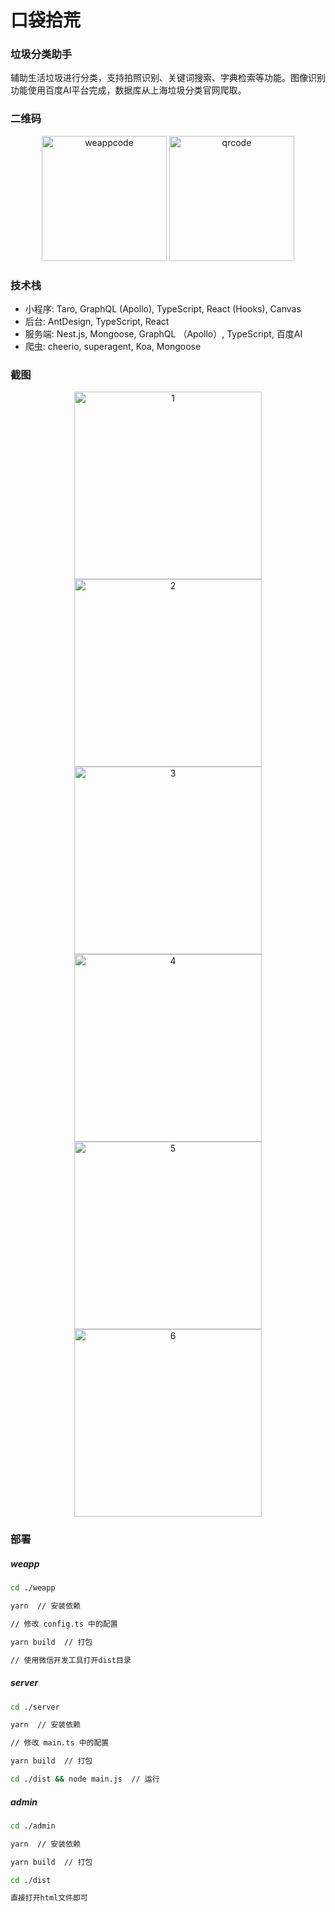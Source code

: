 # 口袋拾荒

### 垃圾分类助手

辅助生活垃圾进行分类，支持拍照识别、关键词搜索、字典检索等功能。图像识别功能使用百度AI平台完成，数据库从上海垃圾分类官网爬取。

### 二维码

<div align="center">
  <img src="./screenshots/weappcode.jpg" alt="weappcode" height="200">
  <img src="./screenshots/qrcode.jpg" alt="qrcode" height="200">
</div>

### 技术栈

* 小程序: Taro, GraphQL (Apollo), TypeScript, React (Hooks), Canvas
* 后台: AntDesign, TypeScript, React
* 服务端: Nest.js, Mongoose, GraphQL （Apollo）, TypeScript, 百度AI
* 爬虫: cheerio, superagent, Koa, Mongoose

### 截图

<div align="center">
  <img src="./screenshots/1.jpg" alt="1" width="300">
  <img src="./screenshots/2.jpg" alt="2" width="300">
</div>

<div align="center">
  <img src="./screenshots/3.jpg" alt="3" width="300">
  <img src="./screenshots/4.jpg" alt="4" width="300">
</div>

<div align="center">
  <img src="./screenshots/5.jpg" alt="5" width="300">
  <img src="./screenshots/6.jpg" alt="6" width="300">
</div>

### 部署

##### weapp

```bash
cd ./weapp

yarn  // 安装依赖

// 修改 config.ts 中的配置

yarn build  // 打包

// 使用微信开发工具打开dist目录
```

##### server

```bash
cd ./server

yarn  // 安装依赖

// 修改 main.ts 中的配置

yarn build  // 打包

cd ./dist && node main.js  // 运行

```

##### admin

```bash
cd ./admin

yarn  // 安装依赖

yarn build  // 打包

cd ./dist

直接打开html文件即可
```
